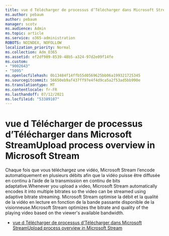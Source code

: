 ```yaml
---
title: vue d Télécharger de processus d’Télécharger dans Microsoft Stream
ms.author: pebaum
author: pebaum
manager: scotv
ms.audience: Admin
ms.topic: article
ms.service: o365-administration
ROBOTS: NOINDEX, NOFOLLOW
localization_priority: Normal
ms.collection: Adm_O365
ms.assetid: ef2df989-8539-48b5-a324-97d2e09f14fe
ms.custom:
- "9002643"
- "5095"
ms.openlocfilehash: 0b13484f14ffb55d0569625bb06a199321725345
ms.sourcegitcommit: 56650eb9af437ff97e4f4d9ca5a2f53ad5bb990e
ms.translationtype: MT
ms.contentlocale: fr-FR
ms.lasthandoff: 07/12/2021
ms.locfileid: "53389107"
---
```

# <a name="upload-process-overview-in-microsoft-stream"></a><span data-ttu-id="f601e-102">vue d Télécharger de processus d’Télécharger dans Microsoft Stream</span><span class="sxs-lookup"><span data-stu-id="f601e-102">Upload process overview in Microsoft Stream</span></span>

<span data-ttu-id="f601e-103">Chaque fois que vous téléchargez une vidéo, Microsoft Stream l’encode automatiquement en plusieurs débits afin que la vidéo puisse être diffusée en continu à l’aide de la transmission en continu de bits adaptative.</span><span class="sxs-lookup"><span data-stu-id="f601e-103">Whenever you upload a video, Microsoft Stream automatically encodes it into multiple bitrates so the video can be streamed using adaptive bitrate streaming.</span></span> <span data-ttu-id="f601e-104">Microsoft Stream optimise la débit et la qualité de la vidéo en lecture en fonction de la bande passante disponible de la visionneuse.</span><span class="sxs-lookup"><span data-stu-id="f601e-104">Microsoft Stream optimizes the bitrate and quality of the playing video based on the viewer's available bandwidth.</span></span>

- [<span data-ttu-id="f601e-105">vue d Télécharger de processus d’Télécharger dans Microsoft Stream</span><span class="sxs-lookup"><span data-stu-id="f601e-105">Upload process overview in Microsoft Stream</span></span>](/stream/upload-process-overview)
